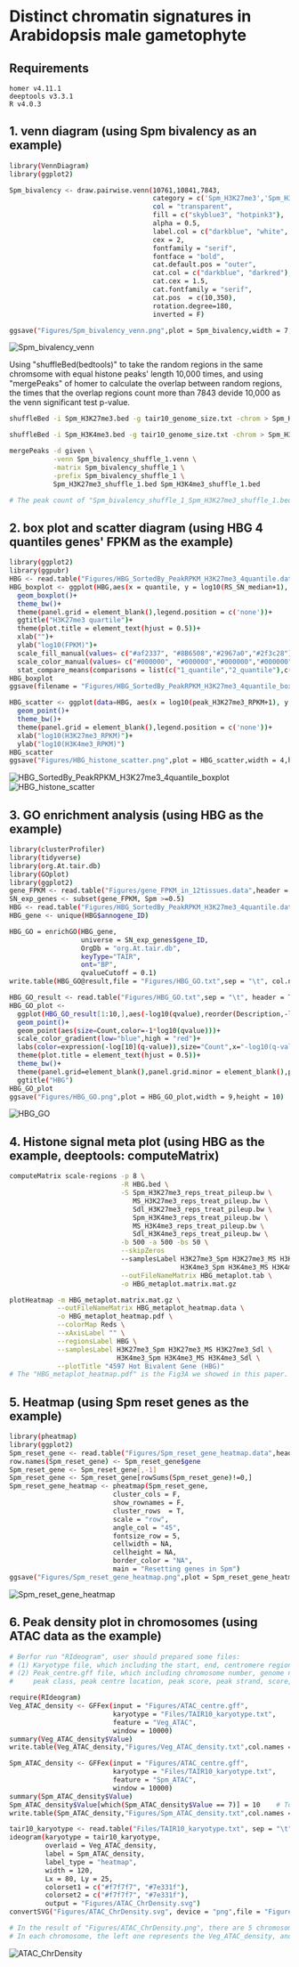 # Distinct chromatin signatures in Arabidopsis male gametophyte

## Requirements
```
homer v4.11.1
deeptools v3.3.1
R v4.0.3
```

## 1. venn diagram (using Spm bivalency as an example)
```bash
library(VennDiagram)
library(ggplot2)

Spm_bivalency <- draw.pairwise.venn(10761,10841,7843,
                                    category = c('Spm_H3K27me3','Spm_H3K4me3'),
                                    col = "transparent",
                                    fill = c("skyblue3", "hotpink3"),
                                    alpha = 0.5,
                                    label.col = c("darkblue", "white", "darkred"),
                                    cex = 2,
                                    fontfamily = "serif",
                                    fontface = "bold",
                                    cat.default.pos = "outer",
                                    cat.col = c("darkblue", "darkred"),
                                    cat.cex = 1.5,
                                    cat.fontfamily = "serif",
                                    cat.pos  = c(10,350),
                                    rotation.degree=180,
                                    inverted = F)

ggsave("Figures/Spm_bivalency_venn.png",plot = Spm_bivalency,width = 7,height = 7)
```
![Spm_bivalency_venn](https://github.com/Blairewen/Arabidopsis-Pollen/blob/main/Figures/Spm_bivalency_venn.png)

Using "shuffleBed(bedtools)" to take the random regions in the same chromsome with equal histone peaks' length 10,000 times, and using "mergePeaks" of homer to calculate the overlap between random  regions, the times that the overlap regions count more than 7843 devide 10,000 as the venn significant test p-value.

```bash
shuffleBed -i Spm_H3K27me3.bed -g tair10_genome_size.txt -chrom > Spm_H3K27me3_shuffle_1.bed

shuffleBed -i Spm_H3K4me3.bed -g tair10_genome_size.txt -chrom > Spm_H3K4me3_shuffle_1.bed

mergePeaks -d given \
           -venn Spm_bivalency_shuffle_1.venn \
           -matrix Spm_bivalency_shuffle_1 \
           -prefix Spm_bivalency_shuffle_1 \
           Spm_H3K27me3_shuffle_1.bed Spm_H3K4me3_shuffle_1.bed

# The peak count of "Spm_bivalency_shuffle_1_Spm_H3K27me3_shuffle_1.bed_Spm_H3K4me3_shuffle_1.bed" is the overlap of the 1st shuffle.
```

## 2. box plot and scatter diagram (using HBG 4 quantiles genes' FPKM as the example)
```bash
library(ggplot2)
library(ggpubr)
HBG <- read.table("Figures/HBG_SortedBy_PeakRPKM_H3K27me3_4quantile.data",sep = "\t",header = T,quote = "")
HBG_boxplot <- ggplot(HBG,aes(x = quantile, y = log10(RS_SN_median+1), fill = quantile)) + 
  geom_boxplot()+
  theme_bw()+
  theme(panel.grid = element_blank(),legend.position = c('none'))+
  ggtitle("H3K27me3 quartile")+
  theme(plot.title = element_text(hjust = 0.5))+
  xlab("")+
  ylab("log10(FPKM)")+
  scale_fill_manual(values= c("#af2337", "#8B6508","#2967a0","#2f3c28"))+
  scale_color_manual(values= c("#000000", "#000000","#000000","#000000"))+
  stat_compare_means(comparisons = list(c("1_quantile","2_quantile"),c("2_quantile","3_quantile"),c("3_quantile","4_quantile")))
HBG_boxplot
ggsave(filename = "Figures/HBG_SortedBy_PeakRPKM_H3K27me3_4quantile_boxplot.png",plot = HBG_boxplot,width = 6,height = 9)

HBG_scatter <- ggplot(data=HBG, aes(x = log10(peak_H3K27me3_RPKM+1), y = log10(peak_H3K4me3_RPKM+1))) + 
  geom_point()+ 
  theme_bw()+
  theme(panel.grid = element_blank(),legend.position = c('none'))+
  xlab("log10(H3K27me3_RPKM)")+
  ylab("log10(H3K4me3_RPKM)")
HBG_scatter
ggsave("Figures/HBG_histone_scatter.png",plot = HBG_scatter,width = 4,height = 4)
```
![HBG_SortedBy_PeakRPKM_H3K27me3_4quantile_boxplot](https://github.com/Blairewen/Arabidopsis-Pollen/blob/main/Figures/HBG_SortedBy_PeakRPKM_H3K27me3_4quantile_boxplot.png)
![HBG_histone_scatter](https://github.com/Blairewen/Arabidopsis-Pollen/blob/main/Figures/HBG_histone_scatter.png)

## 3. GO enrichment analysis (using HBG as the example)
```bash
library(clusterProfiler)
library(tidyverse)
library(org.At.tair.db)
library(GOplot)
library(ggplot2)
gene_FPKM <- read.table("Figures/gene_FPKM_in_12tissues.data",header = T,sep = "\t",quote = "")
SN_exp_genes <- subset(gene_FPKM, Spm >=0.5)
HBG <- read.table("Figures/HBG_SortedBy_PeakRPKM_H3K27me3_4quantile.data",sep = "\t",header = T,quote = "")
HBG_gene <- unique(HBG$annogene_ID)

HBG_GO = enrichGO(HBG_gene, 
                  universe = SN_exp_genes$gene_ID, 
                  OrgDb = "org.At.tair.db", 
                  keyType="TAIR", 
                  ont="BP",
                  qvalueCutoff = 0.1)
write.table(HBG_GO@result,file = "Figures/HBG_GO.txt",sep = "\t", col.names = T, row.names = F,quote = F)

HBG_GO_result <- read.table("Figures/HBG_GO.txt",sep = "\t", header = T, quote = "")
HBG_GO_plot <- 
  ggplot(HBG_GO_result[1:10,],aes(-log10(qvalue),reorder(Description,-log10(qvalue)))) +
  geom_point()+
  geom_point(aes(size=Count,color=-1*log10(qvalue)))+
  scale_color_gradient(low="blue",high = "red")+
  labs(color=expression(-log[10](q-value)),size="Count",x="-log10(q-value)",y="GO Term")+
  theme(plot.title = element_text(hjust = 0.5))+
  theme_bw()+
  theme(panel.grid=element_blank(),panel.grid.minor = element_blank(),panel.background = element_blank(), axis.line = element_line(colour = "black"))+
  ggtitle("HBG")
HBG_GO_plot
ggsave("Figures/HBG_GO.png",plot = HBG_GO_plot,width = 9,height = 10)
```
![HBG_GO](https://github.com/Blairewen/Arabidopsis-Pollen/blob/main/Figures/HBG_GO.png)

## 4. Histone signal meta plot (using HBG as the example, deeptools: computeMatrix)
```bash
computeMatrix scale-regions -p 8 \
                            -R HBG.bed \
                            -S Spm_H3K27me3_reps_treat_pileup.bw \
                               MS_H3K27me3_reps_treat_pileup.bw \
                               Sdl_H3K27me3_reps_treat_pileup.bw \
                               Spm_H3K4me3_reps_treat_pileup.bw \
                               MS_H3K4me3_reps_treat_pileup.bw \
                               Sdl_H3K4me3_reps_treat_pileup.bw \
                            -b 500 -a 500 -bs 50 \
                            --skipZeros 
                            --samplesLabel H3K27me3_Spm H3K27me3_MS H3K27me3_Sdl \  
                                           H3K4me3_Spm H3K4me3_MS H3K4me3_Sdl \
                            --outFileNameMatrix HBG_metaplot.tab \
                            -o HBG_metaplot.matrix.mat.gz

plotHeatmap -m HBG_metaplot.matrix.mat.gz \
            --outFileNameMatrix HBG_metaplot_heatmap.data \
            -o HBG_metaplot_heatmap.pdf \
            --colorMap Reds \
            --xAxisLabel "" \
            --regionsLabel HBG \
            --samplesLabel H3K27me3_Spm H3K27me3_MS H3K27me3_Sdl \
                           H3K4me3_Spm H3K4me3_MS H3K4me3_Sdl \
            --plotTitle "4597 Hot Bivalent Gene (HBG)"
# The "HBG_metaplot_heatmap.pdf" is the Fig3A we showed in this paper.
```

## 5. Heatmap (using Spm reset genes as the example)
```bash
library(pheatmap)
library(ggplot2)
Spm_reset_gene <- read.table("Figures/Spm_reset_gene_heatmap.data",header = T,sep = "\t",quote = "")
row.names(Spm_reset_gene) <- Spm_reset_gene$gene
Spm_reset_gene <- Spm_reset_gene[,-1]
Spm_reset_gene <- Spm_reset_gene[rowSums(Spm_reset_gene)!=0,]
Spm_reset_gene_heatmap <- pheatmap(Spm_reset_gene,
                          cluster_cols = F,
                          show_rownames = F,
                          cluster_rows  = T,
                          scale = "row",
                          angle_col = "45",
                          fontsize_row = 5,
                          cellwidth = NA,
                          cellheight = NA,
                          border_color = "NA",
                          main = "Resetting genes in Spm")
ggsave("Figures/Spm_reset_gene_heatmap.png",plot = Spm_reset_gene_heatmap,width = 10,height = 5)
```
![Spm_reset_gene_heatmap](https://github.com/Blairewen/Arabidopsis-Pollen/blob/main/Figures/Spm_reset_gene_heatmap.png)

## 6. Peak density plot in chromosomes (using ATAC data as the example)
```bash
# Berfor run "RIdeogram", user should prepared some files:
# (1) Karyotype file, which including the start, end, centromere region of each chromosome;
# (2) Peak_centre.gff file, which including chromosome number, genome name, 
#     peak class, peak centre location, peak score, peak strand, score, peak source.

require(RIdeogram)
Veg_ATAC_density <- GFFex(input = "Figures/ATAC_centre.gff", 
                          karyotype = "Files/TAIR10_karyotype.txt", 
                          feature = "Veg_ATAC", 
                          window = 10000)
summary(Veg_ATAC_density$Value)
write.table(Veg_ATAC_density,"Figures/Veg_ATAC_density.txt",col.names = TRUE,row.names = FALSE,quote = FALSE,sep = "\t")

Spm_ATAC_density <- GFFex(input = "Figures/ATAC_centre.gff", 
                          karyotype = "Files/TAIR10_karyotype.txt", 
                          feature = "Spm_ATAC", 
                          window = 10000)
summary(Spm_ATAC_density$Value)
Spm_ATAC_density$Value[which(Spm_ATAC_density$Value == 7)] = 10    # To make sure the color gradient is consistent with Spm 
write.table(Spm_ATAC_density,"Figures/Spm_ATAC_density.txt",col.names = TRUE,row.names = FALSE,quote = FALSE,sep = "\t")

tair10_karyotype <- read.table("Files/TAIR10_karyotype.txt", sep = "\t", header = T, stringsAsFactors = F)
ideogram(karyotype = tair10_karyotype, 
         overlaid = Veg_ATAC_density, 
         label = Spm_ATAC_density, 
         label_type = "heatmap", 
         width = 120, 
         Lx = 80, Ly = 25, 
         colorset1 = c("#f7f7f7", "#7e331f"), 
         colorset2 = c("#f7f7f7", "#7e331f"),
         output = "Figures/ATAC_ChrDensity.svg") 
convertSVG("Figures/ATAC_ChrDensity.svg", device = "png",file = "Figures/ATAC_ChrDensity.png")

# In the result of "Figures/ATAC_ChrDensity.png", there are 5 chromosomes. 
# In each chromosome, the left one represents the Veg_ATAC_density, and the right one represents the Spm_ATAC_density.
```
![ATAC_ChrDensity](https://github.com/Blairewen/Arabidopsis-Pollen/blob/main/Figures/ATAC_ChrDensity.png)